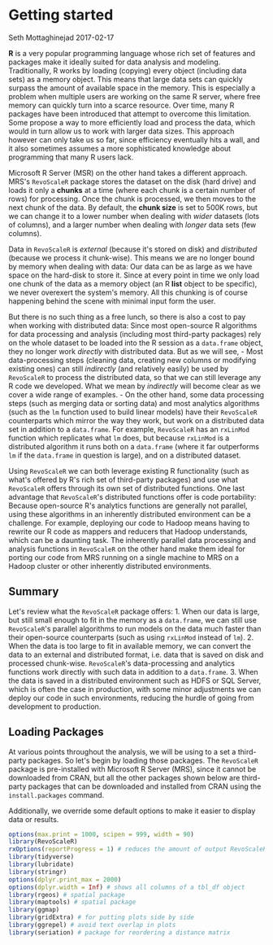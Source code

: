 Getting started
================
Seth Mottaghinejad
2017-02-17

**R** is a very popular programming language whose rich set of features and packages make it ideally suited for data analysis and modeling. Traditionally, R works by loading (copying) every object (including data sets) as a memory object. This means that large data sets can quickly surpass the amount of available space in the memory. This is especially a problem when multiple users are working on the same R server, where free memory can quickly turn into a scarce resource. Over time, many R packages have been introduced that attempt to overcome this limitation. Some propose a way to more efficiently load and process the data, which would in turn allow us to work with larger data sizes. This approach however can only take us so far, since efficiency eventually hits a wall, and it also sometimes assumes a more sophisticated knowledge about programming that many R users lack.

Microsoft R Server (MSR) on the other hand takes a different approach. MRS's `RevoScaleR` package stores the dataset on the disk (hard drive) and loads it only a **chunks** at a time (where each chunk is a certain number of rows) for processing. Once the chunk is processed, we then moves to the next chunk of the data. By default, the **chunk size** is set to 500K rows, but we can change it to a lower number when dealing with *wider* datasets (lots of columns), and a larger number when dealing with *longer* data sets (few columns).

Data in `RevoScaleR` is *external* (because it's stored on disk) and *distributed* (because we process it chunk-wise). This means we are no longer bound by memory when dealing with data: Our data can be as large as we have space on the hard-disk to store it. Since at every point in time we only load one chunk of the data as a memory object (an R **list** object to be specific), we never overexert the system's memory. All this chunking is of course happening behind the scene with minimal input form the user.

But there is no such thing as a free lunch, so there is also a cost to pay when working with distributed data: Since most open-source R algorithms for data processing and analysis (including most third-party packages) rely on the whole dataset to be loaded into the R session as a `data.frame` object, they no longer work *directly* with distributed data. But as we will see, - Most data-processing steps (cleaning data, creating new columns or modifying existing ones) can still *indirectly* (and relatively easily) be used by `RevoScaleR` to process the distributed data, so that we can still leverage any R code we developed. What we mean by *indirectly* will become clear as we cover a wide range of examples. - On the other hand, some data processing steps (such as merging data or sorting data) and most analytics algorithms (such as the `lm` function used to build linear models) have their `RevoScaleR` counterparts which mirror the way they work, but work on a distributed data set in addition to a `data.frame`. For example, `RevoScaleR` has an `rxLinMod` function which replicates what `lm` does, but because `rxLinMod` is a distributed algorithm it runs both on a `data.frame` (where it far outperforms `lm` if the `data.frame` in question is large), and on a distributed dataset.

Using `RevoScaleR` we can both leverage existing R functionality (such as what's offered by R's rich set of third-party packages) and use what `RevoScaleR` offers through its own set of distributed functions. One last advantage that `RevoScaleR`'s distributed functions offer is code portability: Because open-source R's analytics functions are generally not parallel, using these algorithms in an inherently distributed environment can be a challenge. For example, deploying our code to Hadoop means having to rewrite our R code as mappers and reducers that Hadoop understands, which can be a daunting task. The inherently parallel data processing and analysis functions in `RevoScaleR` on the other hand make them ideal for porting our code from MRS running on a single machine to MRS on a Hadoop cluster or other inherently distributed environments.

Summary
-------

Let's review what the `RevoScaleR` package offers: 1. When our data is large, but still small enough to fit in the memory as a `data.frame`, we can still use `RevoScaleR`'s parallel algorithms to run models on the data much faster than their open-source counterparts (such as using `rxLinMod` instead of `lm`). 2. When the data is too large to fit in available memory, we can convert the data to an external and distributed format, i.e. data that is saved on disk and processed chunk-wise. `RevoScaleR`'s data-processing and analytics functions work directly with such data in addition to a `data.frame`. 3. When the data is saved in a distributed environment such as HDFS or SQL Server, which is often the case in production, with some minor adjustments we can deploy our code in such environments, reducing the hurdle of going from development to production.

Loading Packages
----------------

At various points throughout the analysis, we will be using to a set a third-party packages. So let's begin by loading those packages. The `RevoScaleR` package is pre-installed with Microsoft R Server (MRS), since it cannot be downloaded from CRAN, but all the other packages shown below are third-party packages that can be downloaded and installed from CRAN using the `install.packages` command.

Additionally, we override some default options to make it easier to display data or results.

``` r
options(max.print = 1000, scipen = 999, width = 90)
library(RevoScaleR)
rxOptions(reportProgress = 1) # reduces the amount of output RevoScaleR produces
library(tidyverse)
library(lubridate)
library(stringr)
options(dplyr.print_max = 2000)
options(dplyr.width = Inf) # shows all columns of a tbl_df object
library(rgeos) # spatial package
library(maptools) # spatial package
library(ggmap)
library(gridExtra) # for putting plots side by side
library(ggrepel) # avoid text overlap in plots
library(seriation) # package for reordering a distance matrix
```
